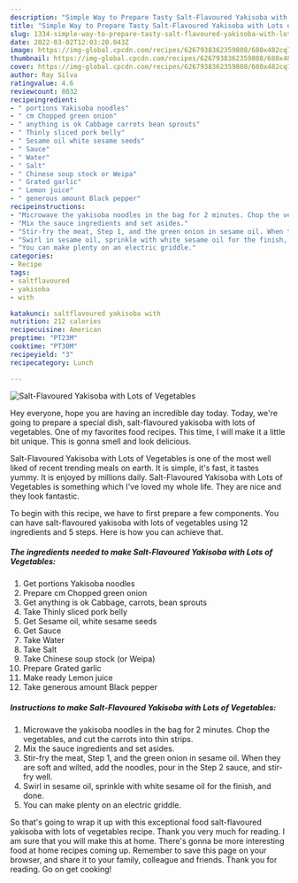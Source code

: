 ```yaml
---
description: "Simple Way to Prepare Tasty Salt-Flavoured Yakisoba with Lots of Vegetables"
title: "Simple Way to Prepare Tasty Salt-Flavoured Yakisoba with Lots of Vegetables"
slug: 1334-simple-way-to-prepare-tasty-salt-flavoured-yakisoba-with-lots-of-vegetables
date: 2022-03-02T12:03:20.043Z
image: https://img-global.cpcdn.com/recipes/6267938362359808/680x482cq70/salt-flavoured-yakisoba-with-lots-of-vegetables-recipe-main-photo.jpg
thumbnail: https://img-global.cpcdn.com/recipes/6267938362359808/680x482cq70/salt-flavoured-yakisoba-with-lots-of-vegetables-recipe-main-photo.jpg
cover: https://img-global.cpcdn.com/recipes/6267938362359808/680x482cq70/salt-flavoured-yakisoba-with-lots-of-vegetables-recipe-main-photo.jpg
author: Ray Silva
ratingvalue: 4.6
reviewcount: 8032
recipeingredient:
- " portions Yakisoba noodles"
- " cm Chopped green onion"
- " anything is ok Cabbage carrots bean sprouts"
- " Thinly sliced pork belly"
- " Sesame oil white sesame seeds"
- " Sauce"
- " Water"
- " Salt"
- " Chinese soup stock or Weipa"
- " Grated garlic"
- " Lemon juice"
- " generous amount Black pepper"
recipeinstructions:
- "Microwave the yakisoba noodles in the bag for 2 minutes. Chop the vegetables, and cut the carrots into thin strips."
- "Mix the sauce ingredients and set asides."
- "Stir-fry the meat, Step 1, and the green onion in sesame oil. When they are soft and wilted, add the noodles, pour in the Step 2 sauce, and stir-fry well."
- "Swirl in sesame oil, sprinkle with white sesame oil for the finish, and done."
- "You can make plenty on an electric griddle."
categories:
- Recipe
tags:
- saltflavoured
- yakisoba
- with

katakunci: saltflavoured yakisoba with 
nutrition: 212 calories
recipecuisine: American
preptime: "PT23M"
cooktime: "PT30M"
recipeyield: "3"
recipecategory: Lunch

---
```



![Salt-Flavoured Yakisoba with Lots of Vegetables](https://img-global.cpcdn.com/recipes/6267938362359808/680x482cq70/salt-flavoured-yakisoba-with-lots-of-vegetables-recipe-main-photo.jpg)

Hey everyone, hope you are having an incredible day today. Today, we're going to prepare a special dish, salt-flavoured yakisoba with lots of vegetables. One of my favorites food recipes. This time, I will make it a little bit unique. This is gonna smell and look delicious.



Salt-Flavoured Yakisoba with Lots of Vegetables is one of the most well liked of recent trending meals on earth. It is simple, it's fast, it tastes yummy. It is enjoyed by millions daily. Salt-Flavoured Yakisoba with Lots of Vegetables is something which I've loved my whole life. They are nice and they look fantastic.


To begin with this recipe, we have to first prepare a few components. You can have salt-flavoured yakisoba with lots of vegetables using 12 ingredients and 5 steps. Here is how you can achieve that.

<!--inarticleads1-->

##### The ingredients needed to make Salt-Flavoured Yakisoba with Lots of Vegetables:

1. Get  portions Yakisoba noodles
1. Prepare  cm Chopped green onion
1. Get  anything is ok Cabbage, carrots, bean sprouts
1. Take  Thinly sliced pork belly
1. Get  Sesame oil, white sesame seeds
1. Get  Sauce
1. Take  Water
1. Take  Salt
1. Take  Chinese soup stock (or Weipa)
1. Prepare  Grated garlic
1. Make ready  Lemon juice
1. Take  generous amount Black pepper




<!--inarticleads2-->

##### Instructions to make Salt-Flavoured Yakisoba with Lots of Vegetables:

1. Microwave the yakisoba noodles in the bag for 2 minutes. Chop the vegetables, and cut the carrots into thin strips.
1. Mix the sauce ingredients and set asides.
1. Stir-fry the meat, Step 1, and the green onion in sesame oil. When they are soft and wilted, add the noodles, pour in the Step 2 sauce, and stir-fry well.
1. Swirl in sesame oil, sprinkle with white sesame oil for the finish, and done.
1. You can make plenty on an electric griddle.




So that's going to wrap it up with this exceptional food salt-flavoured yakisoba with lots of vegetables recipe. Thank you very much for reading. I am sure that you will make this at home. There's gonna be more interesting food at home recipes coming up. Remember to save this page on your browser, and share it to your family, colleague and friends. Thank you for reading. Go on get cooking!
